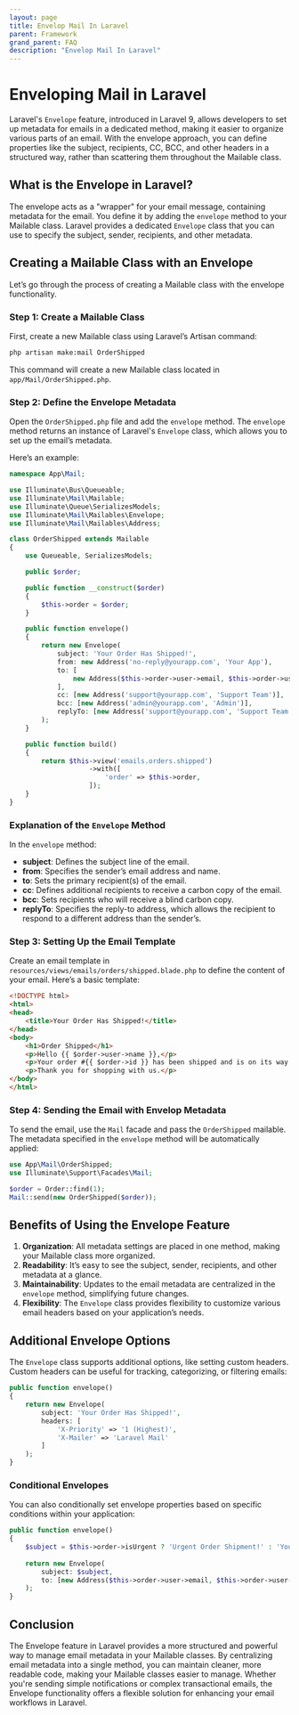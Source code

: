 ```yaml
---
layout: page
title: Envelop Mail In Laravel
parent: Framework
grand_parent: FAQ
description: "Envelop Mail In Laravel"
---
```


# Enveloping Mail in Laravel

Laravel's `Envelope` feature, introduced in Laravel 9, allows developers to set up metadata for emails in a dedicated method, making it easier to organize various parts of an email. With the envelope approach, you can define properties like the subject, recipients, CC, BCC, and other headers in a structured way, rather than scattering them throughout the Mailable class.

## What is the Envelope in Laravel?

The envelope acts as a "wrapper" for your email message, containing metadata for the email. You define it by adding the `envelope` method to your Mailable class. Laravel provides a dedicated `Envelope` class that you can use to specify the subject, sender, recipients, and other metadata.

## Creating a Mailable Class with an Envelope

Let’s go through the process of creating a Mailable class with the envelope functionality.

### Step 1: Create a Mailable Class

First, create a new Mailable class using Laravel’s Artisan command:

```bash
php artisan make:mail OrderShipped
```

This command will create a new Mailable class located in `app/Mail/OrderShipped.php`.

### Step 2: Define the Envelope Metadata

Open the `OrderShipped.php` file and add the `envelope` method. The `envelope` method returns an instance of Laravel's `Envelope` class, which allows you to set up the email’s metadata.

Here’s an example:

```php
namespace App\Mail;

use Illuminate\Bus\Queueable;
use Illuminate\Mail\Mailable;
use Illuminate\Queue\SerializesModels;
use Illuminate\Mail\Mailables\Envelope;
use Illuminate\Mail\Mailables\Address;

class OrderShipped extends Mailable
{
    use Queueable, SerializesModels;

    public $order;

    public function __construct($order)
    {
        $this->order = $order;
    }

    public function envelope()
    {
        return new Envelope(
            subject: 'Your Order Has Shipped!',
            from: new Address('no-reply@yourapp.com', 'Your App'),
            to: [
                new Address($this->order->user->email, $this->order->user->name)
            ],
            cc: [new Address('support@yourapp.com', 'Support Team')],
            bcc: [new Address('admin@yourapp.com', 'Admin')],
            replyTo: [new Address('support@yourapp.com', 'Support Team')]
        );
    }

    public function build()
    {
        return $this->view('emails.orders.shipped')
                    ->with([
                        'order' => $this->order,
                    ]);
    }
}
```

### Explanation of the `Envelope` Method

In the `envelope` method:

- **subject**: Defines the subject line of the email.
- **from**: Specifies the sender’s email address and name.
- **to**: Sets the primary recipient(s) of the email.
- **cc**: Defines additional recipients to receive a carbon copy of the email.
- **bcc**: Sets recipients who will receive a blind carbon copy.
- **replyTo**: Specifies the reply-to address, which allows the recipient to respond to a different address than the sender’s.

### Step 3: Setting Up the Email Template

Create an email template in `resources/views/emails/orders/shipped.blade.php` to define the content of your email. Here’s a basic template:

```html
<!DOCTYPE html>
<html>
<head>
    <title>Your Order Has Shipped!</title>
</head>
<body>
    <h1>Order Shipped</h1>
    <p>Hello {{ $order->user->name }},</p>
    <p>Your order #{{ $order->id }} has been shipped and is on its way to you!</p>
    <p>Thank you for shopping with us.</p>
</body>
</html>
```

### Step 4: Sending the Email with Envelop Metadata

To send the email, use the `Mail` facade and pass the `OrderShipped` mailable. The metadata specified in the `envelope` method will be automatically applied:

```php
use App\Mail\OrderShipped;
use Illuminate\Support\Facades\Mail;

$order = Order::find(1);
Mail::send(new OrderShipped($order));
```

## Benefits of Using the Envelope Feature

1. **Organization**: All metadata settings are placed in one method, making your Mailable class more organized.
2. **Readability**: It’s easy to see the subject, sender, recipients, and other metadata at a glance.
3. **Maintainability**: Updates to the email metadata are centralized in the `envelope` method, simplifying future changes.
4. **Flexibility**: The `Envelope` class provides flexibility to customize various email headers based on your application’s needs.

## Additional Envelope Options

The `Envelope` class supports additional options, like setting custom headers. Custom headers can be useful for tracking, categorizing, or filtering emails:

```php
public function envelope()
{
    return new Envelope(
        subject: 'Your Order Has Shipped!',
        headers: [
            'X-Priority' => '1 (Highest)',
            'X-Mailer' => 'Laravel Mail'
        ]
    );
}
```

### Conditional Envelopes

You can also conditionally set envelope properties based on specific conditions within your application:

```php
public function envelope()
{
    $subject = $this->order->isUrgent ? 'Urgent Order Shipment!' : 'Your Order Has Shipped!';
    
    return new Envelope(
        subject: $subject,
        to: [new Address($this->order->user->email, $this->order->user->name)]
    );
}
```

## Conclusion

The Envelope feature in Laravel provides a more structured and powerful way to manage email metadata in your Mailable classes. By centralizing email metadata into a single method, you can maintain cleaner, more readable code, making your Mailable classes easier to manage. Whether you're sending simple notifications or complex transactional emails, the Envelope functionality offers a flexible solution for enhancing your email workflows in Laravel.